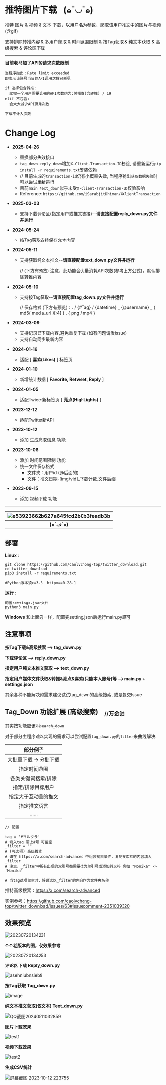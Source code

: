 # 推特图片下载   &nbsp; (๑¯◡¯๑) 
推特 图片 & 视频 & 文本 下载，以用户名为参数，爬取该用户推文中的图片与视频(含gif)

支持排除转推内容 & 多用户爬取 & 时间范围限制 & 按Tag获取 & 纯文本获取 & 高级搜索 & 评论区下载

---
**目前老马加了API的请求次数限制** 
``` 
当程序抛出：Rate limit exceeded 
即表示该账号当日的API调用次数已耗尽

if 选择包含转推:
  爬完一个用户需要调用的API次数约为:总推数(含转推) / 19
elif 不包含:
  会大大减少API调用次数

下载不计入次数 
```

# Change Log 
* **2025-04-26** 
  * 替换部分失效接口 
  * `tag_down reply_down`增加`X-Client-Transaction-ID`校验, 请重新运行`pip install -r requirements.txt`安装依赖 
  * // 目前生成的`transaction-id`仍有小概率失效, 当程序抛出`获取数据失败`时可以尝试重新运行 
  * 目前`main text_down`似乎未受`X-Client-Transaction-ID`校验影响 
  * Reference: `https://github.com/iSarabjitDhiman/XClientTransaction`

* **2025-03-03** 
  * 支持下载评论区(指定用户或推文链接)--**请直接配置reply_down.py文件并运行**

* **2024-05-24** 
  * 按Tag获取支持保存文本内容 

* **2024-05-11**
  * 支持获取纯文本推文--**请直接配置text_down.py文件并运行**
    
    // (下方有预览) 注意，此功能会大量消耗API次数(参考上方公式)，默认排除转推内容
* **2024-05-10**
  * 支持按Tag获取--**请直接配置tag_down.py文件并运行**
  
    // 保存格式 (下方有预览)：. / {#Tag} / {datetime} \_ {@username} \_ { md5( media_url )[:4] } . { png / mp4 }

* **2024-03-09**
  * 支持记录已下载内容,避免重复下载 (如有问题请发issue)
  * 支持自动同步最新内容
* **2024-01-16**
  * 适配 [ **喜欢(Likes)** ] 标签页 
* **2024-01-10**
  * 新增统计数据 [ **Favorite, Retweet, Reply** ]
* **2024-01-05**
  * 适配Twieer新标签页 [ **亮点(HighLights)** ]
* **2023-12-12**
  * 适配Twitter新API
* **2023-10-12**
  * 添加 生成爬取信息 功能
* **2023-10-06**
  * 添加 时间范围限制 功能
  * 统一文件保存格式
    * 文件夹：用户id (@后面的)
    * 文件：推文日期-[img/vid]_下载计数.文件后缀
      
* **2023-09-15**
  * 添加 视频下载 功能
 
---

<div align="center"> 

| ![e53923662b627a645fcd2b0b3feadb3b](https://github.com/caolvchong-top/twitter_download/assets/57820488/39da9658-f40f-40d6-8480-9dff850076da) |
|:--:| 
| **(๑´ڡ`๑)** | 

</div>

部署
--- 

**Linux** : 
``` 
git clone https://github.com/caolvchong-top/twitter_download.git 
cd twitter_download 
pip3 install -r requirements.txt

#Python版本须>=3.8  httpx==0.28.1
``` 
**运行** : 
``` 
配置settings.json文件
python3 main.py 
``` 
**Windows** 和上面的一样，配置完setting.json后运行main.py即可 


注意事项
---

**按Tag下载&高级搜索 --> tag_down.py** 

**下载评论区 --> reply_down.py** 

**指定用户纯文本推文获取 --> text_down.py** 

**指定用户媒体文件获取&转推&亮点&喜欢(只能本人账号)等 --> main.py + settings.json** 

其余各种不能解决的需求建议试试tag_down的高级搜索, 或是提交Issue 


Tag_Down 功能扩展 (高级搜索) &nbsp;&nbsp; <sub>//万金油</sub> 
---
~~其实按功能应该叫`search_down`~~

对于部分主程序难以实现的需求可以尝试配置`tag_down.py`的`filter`来曲线解决: 

|部分例子|
|:--:|
|大批量下载 -> 分批下载|
|指定时间范围|
|各类关键词搜索/排除|
|指定/排除目标用户|
|指定大于互动量的推文|
|指定推文语言|
|......| 

``` 
// 配置

tag = '#ヨルクラ'
# 填入tag 带上#号 可留空
_filter = ""
# (可选项) 高级搜索
# 请在 https://x.com/search-advanced 中组装搜索条件，复制搜索栏的内容填入_filter
# 注意，_filter中所有出现的双引号都需要改为单引号或添加转义符 例如 "Monika" -> 'Monika'

# 当tag选项留空时，将尝试以_filter的内容作为文件夹名称
``` 
推特高级搜索：https://x.com/search-advanced 

实例参考：https://github.com/caolvchong-top/twitter_download/issues/63#issuecomment-2351039320


效果预览
---
![20230720134231](https://github.com/caolvchong-top/twitter_download/assets/57820488/ee6a1c13-2b0c-47e9-a260-1ac529bec678) 


**↑↑老版本的图，仅效果参考**


![20230720134253](https://github.com/caolvchong-top/twitter_download/assets/57820488/6e5ba42f-2dc4-4fa1-8cf6-152246378756)


**评论区下载 Reply_down.py** 

![asehniubnsiebfi](https://github.com/user-attachments/assets/43708c8f-528d-4000-bf45-409a53ee3bc7)

 
**按Tag获取 Tag_down.py** 

![image](https://github.com/caolvchong-top/twitter_download/assets/57820488/aa109e18-5ef1-4d77-902c-658ed1b3ff53)

**纯文本推文获取(仅文本) Text_down.py** 

![QQ截图20240511032859](https://github.com/caolvchong-top/twitter_download/assets/57820488/0998b6b1-c313-4b1d-a78e-525a666098b2)



**图片下载效果**

![test1](https://github.com/caolvchong-top/twitter_download/assets/57820488/736f7554-612b-4bec-8baf-4a5ab45c6e04)


**视频下载效果**

![test2](https://github.com/caolvchong-top/twitter_download/assets/57820488/6f732042-6f96-4e7a-bd16-e7d08a46a90e)



**生成CSV统计**

![屏幕截图 2023-10-12 223755](https://github.com/caolvchong-top/twitter_download/assets/57820488/b5dfc741-e10f-409a-b298-d56ea236bc5f)



